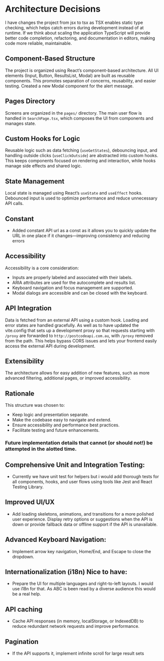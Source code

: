 # Architecture Decisions

I have changes the project from jsx to tsx as TSX enables static type checking, which helps catch errors during development instead of at runtime. If we think about scaling the application TypeScript will provide better code completion, refactoring, and documentation in editors, making code more reliable, maintainable.

## Component-Based Structure

The project is organized using React’s component-based architecture. All UI elements (Input, Button, ResultsList, Modal) are built as reusable components. This promotes separation of concerns, reusability, and easier testing.
Created a new Modal component for the alert message.

## Pages Directory

Screens are organized in the `pages/` directory. The main user flow is handled in `SearchPage.tsx`, which composes the UI from components and manages state.

## Custom Hooks for Logic

Reusable logic such as data fetching (`useGetStates`), debouncing input, and handling outside clicks (`useClickOutside`) are abstracted into custom hooks. This keeps components focused on rendering and interaction, while hooks manage side effects and shared logic.

## State Management

Local state is managed using React’s `useState` and `useEffect` hooks. Debounced input is used to optimize performance and reduce unnecessary API calls.

## Constant
- Added constant API url as a const as it allows you to quickly update the URL in one place if it changes—improving consistency and reducing errors

## Accessibility

Accessibility is a core consideration:

- Inputs are properly labeled and associated with their labels.
- ARIA attributes are used for the autocomplete and results list.
- Keyboard navigation and focus management are supported.
- Modal dialogs are accessible and can be closed with the keyboard.

## API Integration

Data is fetched from an external API using a custom hook. Loading and error states are handled gracefully.
As well as to have updated the vite.config that sets up a development proxy so that requests starting with `/proxy` are forwarded to `http://postcodeapi.com.au`, with `/proxy` removed from the path. This helps bypass CORS issues and lets your frontend easily access the external API during development.

## Extensibility

The architecture allows for easy addition of new features, such as more advanced filtering, additional pages, or improved accessibility.

## Rationale

This structure was chosen to:

- Keep logic and presentation separate.
- Make the codebase easy to navigate and extend.
- Ensure accessibility and performance best practices.
- Facilitate testing and future enhancements.

### Future implementation details that cannot (or should not!) be attempted in the alotted time.

## Comprehensive Unit and Integration Testing:

- Currently we have unit test for helpers but i would add thorough tests for all components, hooks, and user flows using tools like Jest and React Testing Library.

## Improved UI/UX

- Add loading skeletons, animations, and transitions for a more polished user experience. Display retry options or suggestions when the API is down or provide fallback data or offline support if the API is unavailable.

## Advanced Keyboard Navigation:

- Implement arrow key navigation, Home/End, and Escape to close the dropdown.

## Internationalization (i18n) Nice to have:

- Prepare the UI for multiple languages and right-to-left layouts. I would use i18n for that. As ABC is been read by a diverse audience this would be a real help.

## API caching 
- Cache API responses (in memory, localStorage, or IndexedDB) to reduce redundant network requests and improve performance.

## Pagination
- If the API supports it, implement infinite scroll for large result sets


